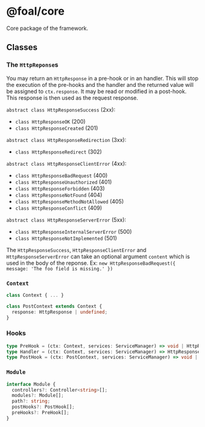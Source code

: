 # @foal/core

Core package of the framework.

## Classes


### The `HttpReponse`s

You may return an `HttpResponse` in a pre-hook or in an handler. This will stop the execution of the pre-hooks and the handler and the returned value will be assigned to `ctx.response`. It may be read or modified in a post-hook. This response is then used as the request response.

`abstract class HttpResponseSuccess` (2xx):
- `class HttpResponseOK` (200)
- `class HttpResponseCreated` (201)

`abstract class HttpResponseRedirection` (3xx):
- `class HttpResponseRedirect` (302)

`abstract class HttpResponseClientError` (4xx):
- `class HttpResponseBadRequest` (400)
- `class HttpResponseUnauthorized` (401)
- `class HttpResponseForbidden` (403)
- `class HttpResponseNotFound` (404)
- `class HttpResponseMethodNotAllowed` (405)
- `class HttpResponseConflict` (409)

`abstract class HttpResponseServerError` (5xx):
- `class HttpResponseInternalServerError` (500)
- `class HttpResponseNotImplemented` (501)

The `HttpResponseSuccess`, `HttpResponseClientError` and `HttpResponseServerError` can take an optional argument `content` which is used in the body of the reponse. Ex: `new HttpResponseBadRequest({ message: 'The foo field is missing.' })`

### `Context`

```typescript
class Context { ... }

class PostContext extends Context {
  response: HttpResponse | undefined;
}
```

### Hooks

```typescript
type PreHook = (ctx: Context, services: ServiceManager) => void | HttpResponse | Promise<void | HttpResponse>;
type Handler = (ctx: Context, services: ServiceManager) => HttpResponse | Promise<HttpResponse>;
type PostHook = (ctx: PostContext, services: ServiceManager) => void | Promise<void>;
```

### `Module`

```typescript
interface Module {
  controllers?: Controller<string>[];
  modules?: Module[];
  path?: string;
  postHooks?: PostHook[];
  preHooks?: PreHook[];
}
```
